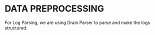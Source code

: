 # DATA PREPROCESSING

For Log Parsing, we are using Drain Parser to parse and make the logs structured.
